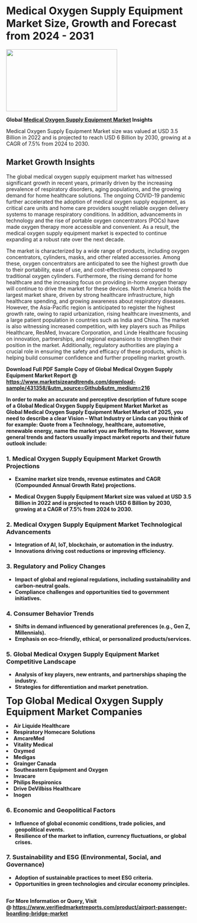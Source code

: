 <H1>Medical Oxygen Supply Equipment Market Size, Growth and Forecast from 2024 - 2031</H1><img class="aligncenter size-medium wp-image-584254" src="https://thirdeyenews.in/wp-content/uploads/2024/09/Global-Market-Research-300x168.jpeg" alt="" width="300" height="168" /><p><strong>Global&nbsp;<a href="https://www.marketsizeandtrends.com/download-sample/431358/&amp;utm_source=Github&utm_medium=216">Medical Oxygen Supply Equipment Market</a> Insights</strong></p><p>Medical Oxygen Supply Equipment Market size was valued at USD 3.5 Billion in 2022 and is projected to reach USD 6 Billion by 2030, growing at a CAGR of 7.5% from 2024 to 2030.</p><p><h2>Market Growth Insights</h2> <p>The global medical oxygen supply equipment market has witnessed significant growth in recent years, primarily driven by the increasing prevalence of respiratory disorders, aging populations, and the growing demand for home healthcare solutions. The ongoing COVID-19 pandemic further accelerated the adoption of medical oxygen supply equipment, as critical care units and home care providers sought reliable oxygen delivery systems to manage respiratory conditions. In addition, advancements in technology and the rise of portable oxygen concentrators (POCs) have made oxygen therapy more accessible and convenient. As a result, the medical oxygen supply equipment market is expected to continue expanding at a robust rate over the next decade.</p> <p><strong></strong></p> <p>The market is characterized by a wide range of products, including oxygen concentrators, cylinders, masks, and other related accessories. Among these, oxygen concentrators are anticipated to see the highest growth due to their portability, ease of use, and cost-effectiveness compared to traditional oxygen cylinders. Furthermore, the rising demand for home healthcare and the increasing focus on providing in-home oxygen therapy will continue to drive the market for these devices. North America holds the largest market share, driven by strong healthcare infrastructure, high healthcare spending, and growing awareness about respiratory diseases. However, the Asia-Pacific region is anticipated to register the highest growth rate, owing to rapid urbanization, rising healthcare investments, and a large patient population in countries such as India and China. The market is also witnessing increased competition, with key players such as Philips Healthcare, ResMed, Invacare Corporation, and Linde Healthcare focusing on innovation, partnerships, and regional expansions to strengthen their position in the market. Additionally, regulatory authorities are playing a crucial role in ensuring the safety and efficacy of these products, which is helping build consumer confidence and further propelling market growth. <p><strong></p><p><span class=""><strong>Download Full PDF Sample Copy of Global Medical Oxygen Supply Equipment Market Report</strong> @ <a href="https://www.marketsizeandtrends.com/download-sample/431358/&amp;utm_source=Github&utm_medium=216" target="_blank">https://www.marketsizeandtrends.com/download-sample/431358/&amp;utm_source=Github&utm_medium=216</a></span></p><p>In order to make an accurate and perceptive description of future scope of a Global&nbsp;Medical Oxygen Supply Equipment Market Market as Global&nbsp;Medical Oxygen Supply Equipment Market Market of 2025, you need to describe a clear Vision &ndash; What Industry or Linda can you think of for example: Quote from a Technology, healthcare, automotive, renewable energy, name the market you are Reffering to. However, some general trends and factors usually impact market reports and their future outlook include:</p><h3>1.&nbsp;<strong>Medical Oxygen Supply Equipment Market Growth Projections</strong></h3><ul><li>Examine market size trends, revenue estimates and CAGR (Compounded Annual Growth Rate) projections.</li><li><p>Medical Oxygen Supply Equipment Market size was valued at USD 3.5 Billion in 2022 and is projected to reach USD 6 Billion by 2030, growing at a CAGR of 7.5% from 2024 to 2030.</p></li></ul><h3>2.&nbsp;<strong>Medical Oxygen Supply Equipment Market Technological Advancements</strong></h3><ul><li>Integration of AI, IoT, blockchain, or automation in the industry.</li><li>Innovations driving cost reductions or improving efficiency.</li></ul><h3>3.&nbsp;<strong>Regulatory and Policy Changes</strong></h3><ul><li>Impact of global and regional regulations, including sustainability and carbon-neutral goals.</li><li>Compliance challenges and opportunities tied to government initiatives.</li></ul><h3>4.&nbsp;<strong>Consumer Behavior Trends</strong></h3><ul><li>Shifts in demand influenced by generational preferences (e.g., Gen Z, Millennials).</li><li>Emphasis on eco-friendly, ethical, or personalized products/services.</li></ul><h3>5.&nbsp;<strong>Global Medical Oxygen Supply Equipment Market Competitive Landscape</strong></h3><ul><li>Analysis of key players, new entrants, and partnerships shaping the industry.</li><li>Strategies for differentiation and market penetration.</li></ul><p data-pm-slice="1 1 []"><span style="color: inherit; font-family: inherit; font-size: 25px;">Top Global Medical Oxygen Supply Equipment Market Companies</span></p><div class="" data-test-id=""><p><li>Air Liquide Healthcare</li><li> Respiratory Homecare Solutions</li><li> AmcareMed</li><li> Vitality Medical</li><li> Oxymed</li><li> Medigas</li><li> Grainger Canada</li><li> Southeastern Equipment and Oxygen</li><li> Invacare</li><li> Philips Respironics</li><li> Drive DeVilbiss Healthcare</li><li> Inogen</li></p></div><h3>6.&nbsp;<strong>Economic and Geopolitical Factors</strong></h3><ul><li>Influence of global economic conditions, trade policies, and geopolitical events.</li><li>Resilience of the market to inflation, currency fluctuations, or global crises.</li></ul><h3>7.&nbsp;<strong>Sustainability and ESG (Environmental, Social, and Governance)</strong></h3><ul><li>Adoption of sustainable practices to meet ESG criteria.</li><li>Opportunities in green technologies and circular economy principles.</li></ul><h2><strong style="font-size: 14px;">For More Information or Query, Visit @&nbsp;</strong><a style="background-color: #ffffff; font-size: 14px;" href="https://www.marketsizeandtrends.com/report/medical-oxygen-supply-equipment-market/" target="_blank">https://www.verifiedmarketreports.com/product/airport-passenger-boarding-bridge-market</a></h2>
